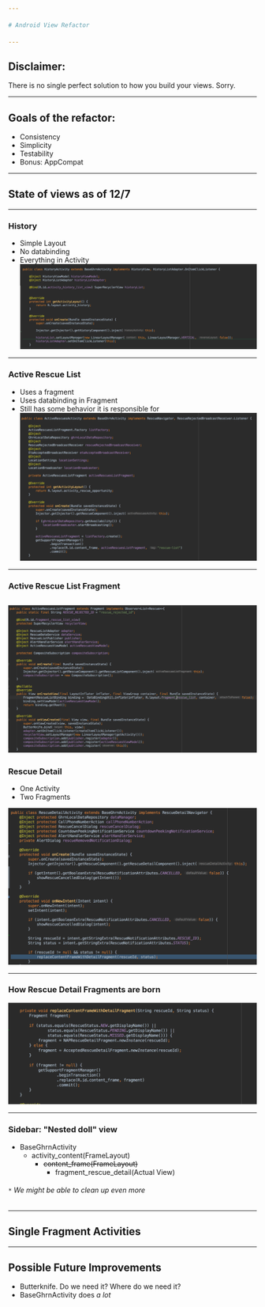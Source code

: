 ```yaml
---

# Android View Refactor

---
```


## Disclaimer: 

There is no single perfect solution to how you build your views. Sorry.

---

## Goals of the refactor:

* Consistency
* Simplicity
* Testability
* Bonus: AppCompat

---
## State of views as of 12/7

---
### History
* Simple Layout
* No databinding
* Everything in Activity
![History Activity](./screenshots/history/historyActivityBefore.png)
---
### Active Rescue List
* Uses a fragment
* Uses databinding in Fragment
* Still has some behavior it is responsible for
![](./screenshots/activeRescue/activeRescueActivityBefore.png)

---
### Active Rescue List Fragment
 ![](./screenshots/activeRescue/activeRescueFragment.png)
---

### Rescue Detail
* One Activity 
* Two Fragments

![](./screenshots/rescueDetail/rescueDetailActivity.png)

---
### How Rescue Detail Fragments are born
![](./screenshots/rescueDetail/replaceContent.png)

---
### Sidebar: "Nested doll" view
- BaseGhrnActivity
  - activity_content(FrameLayout) 
    - ~~content_frame(FrameLayout)~~
      - fragment_rescue_detail(Actual View)

###### `*` We might be able to clean up even more 
---

## Single Fragment Activities

---
## Possible Future Improvements
* Butterknife. Do we need it? Where do we need it?
* BaseGhrnActivity does *a lot*
